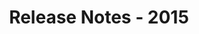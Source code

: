 ﻿---
title: Release Notes - 2015
second_title: Aspose.Words for .NET
articleTitle: Release Notes - 2015
linktitle: Release Notes - 2015
description: "Aspose.Words for .NET Release Notes - 2015 – learn about the latest updates and fixes."
type: docs
weight: 60
url: /net/release-notes-2015/
---


